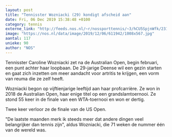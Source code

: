 ```yaml
---
layout: post
title: "Tennisster Wozniacki (29) kondigt afscheid aan"
date: Fri, 06 Dec 2019 15:38:48 +0100
category: tennis
externe_link: "http://feeds.nos.nl/~r/nossporttennis/~3/hCU5SpjnWfk/2313535"
image: "https://nos.nl/data/image/2019/12/06/611942/1008x567.jpg"
aantal: 117
unieke: 90
author: "NOS"
---
```


<p>Tennisster Caroline Wozniacki zet na de Australian Open, begin februari, een punt achter haar loopbaan. De 29-jarige Deense wil een gezin starten en gaat zich inzetten om meer aandacht voor artritis te krijgen, een vorm van reuma die ze zelf heeft.</p>
<p>Wozniacki begon op vijftienjarige leeftijd aan haar profcarrière. Ze won in 2018 de Australian Open, haar enige titel op een grandslamtoernooi. Ze stond 55 keer in de finale van een WTA-toernooi en won er dertig.</p>
<p>Twee keer verloor ze de finale van de US Open.</p>
<p>"De laatste maanden merk ik steeds meer dat andere dingen veel belangrijker dan tennis zijn", aldus Wozniacki, die 71 weken de nummer één van de wereld was.</p><img src="http://feeds.feedburner.com/~r/nossporttennis/~4/hCU5SpjnWfk" height="1" width="1" alt=""/>
